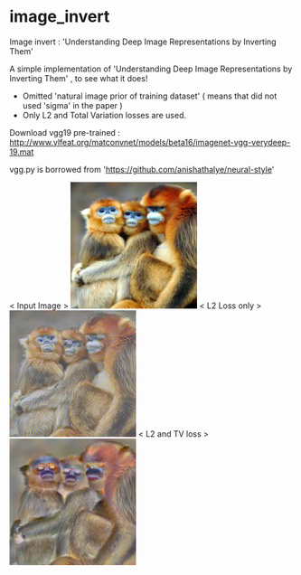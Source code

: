 # image_invert
Image invert : 'Understanding Deep Image Representations by Inverting Them'

A simple implementation of 'Understanding Deep Image Representations by Inverting Them' , to see what it does!
  - Omitted 'natural image prior of training dataset' ( means that did not used 'sigma' in the paper )
  - Only L2 and Total Variation losses are used. 

Download vgg19 pre-trained :  http://www.vlfeat.org/matconvnet/models/beta16/imagenet-vgg-verydeep-19.mat   
   

vgg.py is borrowed from 'https://github.com/anishathalye/neural-style'


< Input Image > 
![입력](./input_saved.png) 
< L2 Loss only >
![L2 loss only](./l2_loss_only_10000step.png) 
< L2 and TV loss >
![L2 + TV loss](./l2_tv_loss_only_10000step.png) 


